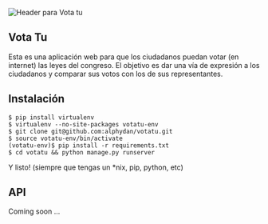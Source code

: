 ![Header para Vota tu](http://i.imgur.com/koBj5.png "Vota tu")


## Vota Tu

Esta es una aplicación web para que los ciudadanos puedan votar (en internet) las leyes del congreso.
El objetivo es dar una vía de expresión a los ciudadanos y comparar sus votos con los de sus representantes.

## Instalación

    $ pip install virtualenv
    $ virtualenv --no-site-packages votatu-env
    $ git clone git@github.com:alphydan/votatu.git 
    $ source votatu-env/bin/activate
    (votatu-env)$ pip install -r requirements.txt     
    $ cd votatu && python manage.py runserver


Y listo! (siempre que tengas un *nix, pip, python, etc)
    

## API

Coming soon ...